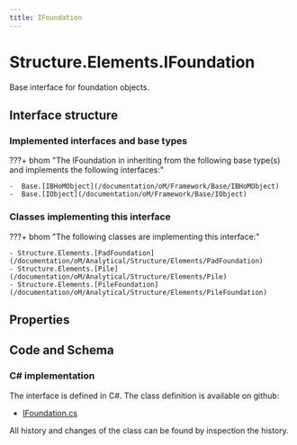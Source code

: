 ```yaml
---
title: IFoundation
---
```


# Structure.Elements.IFoundation

Base interface for foundation objects.

## Interface structure

### Implemented interfaces and base types

???+ bhom "The IFoundation in inheriting from the following base type(s) and implements the following interfaces:"

    -  Base.[IBHoMObject](/documentation/oM/Framework/Base/IBHoMObject)
    -  Base.[IObject](/documentation/oM/Framework/Base/IObject)


### Classes implementing this interface

???+ bhom "The following classes are implementing this interface:"

    - Structure.Elements.[PadFoundation](/documentation/oM/Analytical/Structure/Elements/PadFoundation)
    - Structure.Elements.[Pile](/documentation/oM/Analytical/Structure/Elements/Pile)
    - Structure.Elements.[PileFoundation](/documentation/oM/Analytical/Structure/Elements/PileFoundation)


## Properties

## Code and Schema

### C# implementation

The interface is defined in C#. The class definition is available on github:

- [IFoundation.cs](https://github.com/BHoM/BHoM/blob/develop/Structure_oM/Elements\IFoundation.cs)

All history and changes of the class can be found by inspection the history.
